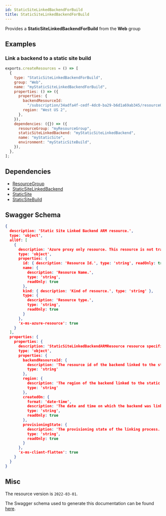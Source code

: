 ```yaml
---
id: StaticSiteLinkedBackendForBuild
title: StaticSiteLinkedBackendForBuild
---
```

Provides a **StaticSiteLinkedBackendForBuild** from the **Web** group
## Examples
### Link a backend to a static site build
```js
exports.createResources = () => [
  {
    type: "StaticSiteLinkedBackendForBuild",
    group: "Web",
    name: "myStaticSiteLinkedBackendForBuild",
    properties: () => ({
      properties: {
        backendResourceId:
          "/subscription/34adfa4f-cedf-4dc0-ba29-b6d1a69ab345/resourceGroups/backendRg/providers/Microsoft.Web/sites/testBackend",
        region: "West US 2",
      },
    }),
    dependencies: ({}) => ({
      resourceGroup: "myResourceGroup",
      staticSiteLinkedBackend: "myStaticSiteLinkedBackend",
      name: "myStaticSite",
      environment: "myStaticSiteBuild",
    }),
  },
];

```
## Dependencies
- [ResourceGroup](../Resources/ResourceGroup.md)
- [StaticSiteLinkedBackend](../Web/StaticSiteLinkedBackend.md)
- [StaticSite](../Web/StaticSite.md)
- [StaticSiteBuild](../Web/StaticSiteBuild.md)
## Swagger Schema
```json
{
  description: 'Static Site Linked Backend ARM resource.',
  type: 'object',
  allOf: [
    {
      description: 'Azure proxy only resource. This resource is not tracked by Azure Resource Manager.',
      type: 'object',
      properties: {
        id: { description: 'Resource Id.', type: 'string', readOnly: true },
        name: {
          description: 'Resource Name.',
          type: 'string',
          readOnly: true
        },
        kind: { description: 'Kind of resource.', type: 'string' },
        type: {
          description: 'Resource type.',
          type: 'string',
          readOnly: true
        }
      },
      'x-ms-azure-resource': true
    }
  ],
  properties: {
    properties: {
      description: 'StaticSiteLinkedBackendARMResource resource specific properties',
      type: 'object',
      properties: {
        backendResourceId: {
          description: 'The resource id of the backend linked to the static site',
          type: 'string'
        },
        region: {
          description: 'The region of the backend linked to the static site',
          type: 'string'
        },
        createdOn: {
          format: 'date-time',
          description: 'The date and time on which the backend was linked to the static site.',
          type: 'string',
          readOnly: true
        },
        provisioningState: {
          description: 'The provisioning state of the linking process.',
          type: 'string',
          readOnly: true
        }
      },
      'x-ms-client-flatten': true
    }
  }
}
```
## Misc
The resource version is `2022-03-01`.

The Swagger schema used to generate this documentation can be found [here](https://github.com/Azure/azure-rest-api-specs/tree/main/specification/web/resource-manager/Microsoft.Web/stable/2022-03-01/StaticSites.json).
